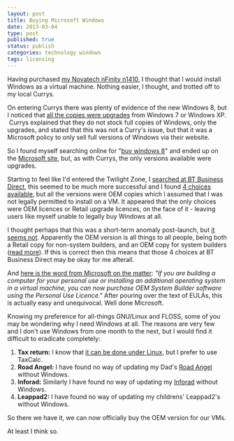```yaml
--- 
layout: post 
title: Buying Microsoft Windows
date: 2013-03-04
type: post 
published: true 
status: publish
categories: technology windows
tags: licensing 
---
```


Having purchased [my Novatech nFinity
n1410](/2013/02/22/the-novatech-nfinity-n1410-review/ "Review of the Novatech nFinity n1410"),
I thought that I would install Windows as a virtual machine. Nothing
easier, I thought, and trotted off to my local Currys.

On entering Currys there was plenty of evidence of the new Windows 8,
but I noticed that [all the copies were
upgrades](http://www.currys.co.uk/gbuk/search-keywords/323_3082_30147_xx_xx/windows+8/xx-criteria.html "Windows 8 at Curry's") from
Windows 7 or Windows XP.  Currys explained that they do not stock full
copies of Windows, only the upgrades, and stated that this was not a
Curry's issue, but that it was a Microsoft policy to only sell full
versions of Windows via their website.

<!--more-->

So I found myself searching online for "[buy windows
8](https://www.google.co.uk/search?q=microsoft+buy+windows+8 "Search Microsoft Buy Windows 8")"
and ended up on the [Microsoft
site](http://windows.microsoft.com/en-gb/windows/buy "Buy Windows 8"),
but, as with Currys, the only versions available were upgrades.

Starting to feel like I'd entered the Twilight Zone, I [searched at BT
Business
Direct](http://www.businessdirect.bt.com/category/computing,software,operating-systems/11168?q=windows%208 "Windows 8 at BT Business Direct"),
this seemed to be much more successful and I found [4 choices
available](http://www.businessdirect.bt.com/Product/Compare?CompareList=8BMQ%2C8BMS%2C8BMR%2C8BMT&CategoryId=11168&q=windows%208 "Windows 8 Choices at BT Business Direct"),
but all the versions were OEM copies which I assumed that I was not
legally permitted to install on a VM. It appeared that the only choices
were OEM licences or Retail upgrade licences, on the face of it -
leaving users like myself unable to legally buy Windows at all.

I thought perhaps that this was a short-term anomaly post-launch, but
[it seems
not](http://superuser.com/questions/494782/does-a-full-retail-license-of-windows-8-exist-not-oem-not-upgrade "Does a Full Retail Licence of Windows 8 exit?").
Apparently the OEM version is all things to all people, being both a
Retail copy for non-system builders, and an OEM copy for system builders
([read
more](http://superuser.com/questions/494782/does-a-full-retail-license-of-windows-8-exist-not-oem-not-upgrade "Does a full retail license of windows 8 exist?")).
If this is correct then this means that those 4 choices at BT Business
Direct may be okay for me afterall.

And [here is the word from Microsoft on the
matter](http://www.microsoft.com/oem/en-gb/licensing/sblicensing/Pages/personal-use-license.aspx "Personal Use Licence"):
*"If you are building a computer for your personal use or installing an
additional operating system in a virtual machine, you can now purchase
OEM System Builder software using the Personal Use Licence."* After
pouring over the text of EULAs, this is actually easy and unequivocal.
Well done Microsoft.

Knowing my preference for all-things GNU/Linux and FLOSS, some of you
may be wondering why I need Windows at all. The reasons are very few
and I don't use Windows from one month to the next, but I would find it
difficult to eradicate completely:

1.  **Tax return:** I know that [it can be done under
    Linux](http://bootpolish.net/home_howto_submitaukselfassessmentreturnunderlinux "How to Submit a UK Self Assessment Return Under Linux"),
    but I prefer to use TaxCalc.
2.  **Road Angel:** I have found no way of updating my Dad's [Road
    Angel](http://www.roadangelgroup.com "Road Angel") without Windows.
3.  **Inforad:** Similarly I have found no way of updating my
    [Inforad](http://www.gpsinforad.co.uk/ "Inforad") without Windows.
4.  **Leappad2:** I have found no way of updating my childrens'
    Leappad2's without Windows.

So there we have it, we can now officially buy the OEM version for our
VMs.

At least I think so.

